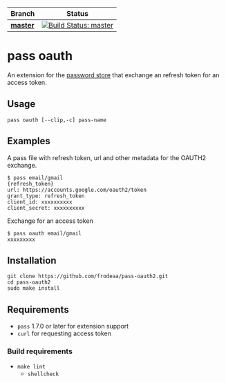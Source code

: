 | Branch | Status |
|--------|--------|
| [**master**](https://github.com/frodeaa/pass-oauth2/tree/master) | [![Build Status: master](https://travis-ci.org/frodeaa/pass-oauth2.svg?branch=master)](https://travis-ci.org/frodeaa/pass-oauth2) |

# pass oauth

An extension for the [password store](https://www.passwordstore.org/) that
exchange an refresh token for an access token.

## Usage
```
pass oauth [--clip,-c] pass-name
```

## Examples

A pass file with refresh token, url and other metadata for the OAUTH2 exchange.

```
$ pass email/gmail
{refresh_token}
url: https://accounts.google.com/oauth2/token
grant_type: refresh_token
client_id: xxxxxxxxxx
client_secret: xxxxxxxxxx
```

Exchange for an access token

```
$ pass oauth email/gmail
xxxxxxxxx
```

## Installation

```
git clone https://github.com/frodeaa/pass-oauth2.git
cd pass-oauth2
sudo make install
```

## Requirements

- `pass` 1.7.0 or later for extension support
- `curl` for requesting access token

### Build requirements

- `make lint`
  - `shellcheck`

